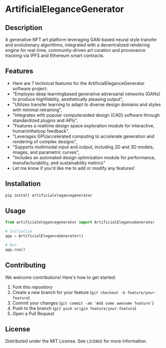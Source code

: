 # ArtificialEleganceGenerator

## Description

A generative NFT art platform leveraging GAN-based neural style transfer and evolutionary algorithms, integrated with a decentralized rendering engine for real-time, community-driven art curation and provenance tracking via IPFS and Ethereum smart contracts.

## Features

- Here are 7 technical features for the ArtificialEleganceGenerator software project:
- "Employes deep learningbased generative adversarial networks (GANs) to produce highfidelity, aesthetically pleasing output",
- "Utilizes transfer learning to adapt to diverse design domains and styles with minimal retraining",
- "Integrates with popular computeraided design (CAD) software through standardized plugins and APIs",
- "Features a realtime design space exploration module for interactive, humanintheloop feedback",
- "Leverages GPUaccelerated computing to accelerate generation and rendering of complex designs",
- "Supports multimodal input and output, including 2D and 3D models, images, and parametric curves",
- "Includes an automated design optimization module for performance, manufacturability, and sustainability metrics"
- Let me know if you'd like me to add or modify any features!
## Installation

```bash
pip install artificialelegancegenerator
```

## Usage

```python
from artificialelegancegenerator import ArtificialEleganceGenerator

# Initialize
app = ArtificialEleganceGenerator()

# Run
app.run()
```

## Contributing

We welcome contributions! Here's how to get started:

1. Fork this repository
2. Create a new branch for your feature (`git checkout -b feature/your-feature`)
3. Commit your changes (`git commit -am 'Add some awesome feature'`)
4. Push to the branch (`git push origin feature/your-feature`)
5. Open a Pull Request

## License

Distributed under the MIT License. See `LICENSE` for more information.
